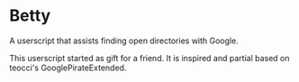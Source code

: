 # Betty
A userscript that assists finding open directories with Google.

This userscript started as gift for a friend. It is inspired and partial based on teocci's GooglePirateExtended. 